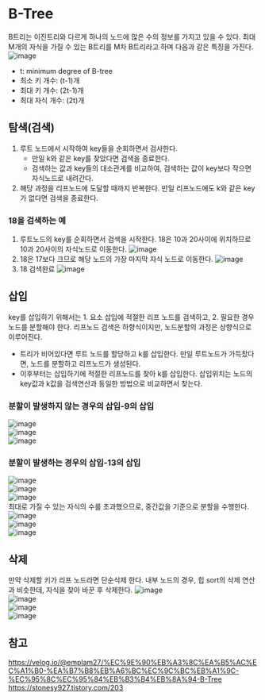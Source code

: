 # B-Tree
B트리는 이진트리와 다르게 하나의 노드에 많은 수의 정보를 가지고 있을 수 있다. 최대 M개의 자식을 가질 수 있는 B트리를 M차 B트리라고 하며 다음과 같은 특징을 가진다.
![image](https://user-images.githubusercontent.com/74875490/171668123-f138ef42-80dd-457a-a767-242d0eee9cc4.png)
<br>

- t: minimum degree of B-tree
- 최소 키 개수: (t-1)개
- 최대 키 개수: (2t-1)개
- 최대 자식 개수: (2t)개

## 탐색(검색)
1. 루트 노드에서 시작하여 key들을 순회하면서 검사한다.
    - 만일 k와 같은 key를 찾았다면 검색을 종료한다.
    - 검색하는 값과 key들의 대소관계를 비교하여, 검색하는 값이 key보다 작으면 자식노드로 내려간다.
2. 해당 과정을 리프노드에 도달할 때까지 반복한다. 만일 리프노드에도 k와 같은 key가 없다면 검색을 종료한다.
### 18을 검색하는 예
1. 루트노드의 key를 순회하면서 검색을 시작한다. 18은 10과 20사이에 위치하므로 10과 20사이의 자식노드로 이동한다.
![image](https://user-images.githubusercontent.com/74875490/171670087-b3ee6ccc-f199-4797-9535-c4eed1f0aa7b.png)<br>
2. 18은 17보다 크므로 해당 노드의 가장 마지막 자식 노드로 이동한다.
![image](https://user-images.githubusercontent.com/74875490/171671166-60ddec12-0260-4503-afd5-3074a9d25e28.png)<br>
3. 18 검색완료
![image](https://user-images.githubusercontent.com/74875490/171671325-7d30af0d-209b-41b5-b9ae-eff6187ef27a.png)

## 삽입
key를 삽입하기 위해서는 1. 요소 삽입에 적절한 리프 노드를 검색하고, 2. 필요한 경우 노드를 분할해야 한다. 리프노드 검색은 하향식이지만, 노드분할의 과정은 상향식으로 이루어진다.
- 트리가 비어있다면 루트 노드를 할당하고 k를 삽입한다. 만일 루트노드가 가득찼다면, 노드를 분할하고 리프노드가 생성된다.
- 이후부터는 삽입하기에 적절한 리프노드를 찾아 k를 삽입한다. 삽입위치는 노드의 key값과 k값을 검색연산과 동일한 방법으로 비교하면서 찾는다.

### 분할이 발생하지 않는 경우의 삽입-9의 삽입
![image](https://user-images.githubusercontent.com/74875490/171674137-f9845e42-0140-464e-b668-0b66106326bc.png)<br>
![image](https://user-images.githubusercontent.com/74875490/171674316-a4f8b398-a50e-4840-9bc4-9c182bcf9bc4.png)<br>
![image](https://user-images.githubusercontent.com/74875490/171674546-74f2a310-0dc2-4588-8b72-497e5d284f0f.png)<br>

### 분할이 발생하는 경우의 삽입-13의 삽입
![image](https://user-images.githubusercontent.com/74875490/171675640-7470e996-ff52-4b32-9f83-66e436f60e4d.png)<br>
![image](https://user-images.githubusercontent.com/74875490/171675792-16c3440e-4a7c-4f0d-b570-471a445d79e9.png)<br>
![image](https://user-images.githubusercontent.com/74875490/171675909-349487ae-ab2d-4b14-b77b-3c4196ff10c9.png)<br>
최대로 가질 수 있는 자식의 수를 초과했으므로, 중간값을 기준으로 분할을 수행한다.
![image](https://user-images.githubusercontent.com/74875490/171676761-655bb6bb-2576-43c2-8ee2-02cd39454961.png)<br>
![image](https://user-images.githubusercontent.com/74875490/171677335-bb0bca26-14b3-4703-ac6a-62c592f82140.png)<br>
![image](https://user-images.githubusercontent.com/74875490/171677724-c6eba708-7430-45fe-a92d-8172fbe41f68.png)<br>

## 삭제
만약 삭제할 키가 리프 노드라면 단순삭제 한다.
내부 노드의 경우, 힙 sort의 삭제 연산과 비슷한데, 자식을 찾아 바꾼 후 삭제한다.
![image](https://user-images.githubusercontent.com/74875490/171679193-cf3d23be-08b2-4878-976b-91822f2dcd48.png)<br>
![image](https://user-images.githubusercontent.com/74875490/171679363-7f831483-17c7-4b45-88e0-0ae578528216.png)<br>
![image](https://user-images.githubusercontent.com/74875490/172209109-e8c217e2-139d-4375-9c13-1af17050f85f.png)<br>
![image](https://user-images.githubusercontent.com/74875490/172209303-f1d2e1de-80b0-4546-8def-e80a9f748806.png)<br>



## 참고
https://velog.io/@emplam27/%EC%9E%90%EB%A3%8C%EA%B5%AC%EC%A1%B0-%EA%B7%B8%EB%A6%BC%EC%9C%BC%EB%A1%9C-%EC%95%8C%EC%95%84%EB%B3%B4%EB%8A%94-B-Tree<br>
https://stonesy927.tistory.com/203
